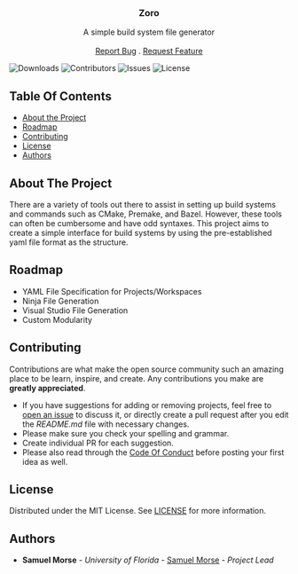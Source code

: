 <br/>
<p align="center">
  <h3 align="center">Zoro</h3>

  <p align="center">
    A simple build system file generator
    <br/>
    <br/>
    <a href="https://github.com/szammyboi/zoro/issues">Report Bug</a>
    .
    <a href="https://github.com/szammyboi/zoro/issues">Request Feature</a>
  </p>
</p>

![Downloads](https://img.shields.io/github/downloads/szammyboi/zoro/total) ![Contributors](https://img.shields.io/github/contributors/szammyboi/zoro?color=dark-green) ![Issues](https://img.shields.io/github/issues/szammyboi/zoro) ![License](https://img.shields.io/github/license/szammyboi/zoro) 

## Table Of Contents

* [About the Project](#about-the-project)
* [Roadmap](#roadmap)
* [Contributing](#contributing)
* [License](#license)
* [Authors](#authors)

## About The Project

There are a variety of tools out there to assist in setting up build systems and commands such as CMake, Premake, and Bazel. However, these tools can often be cumbersome and have odd syntaxes. This project aims to create a simple interface for build systems by using the pre-established yaml file format as the structure.

## Roadmap

- YAML File Specification for Projects/Workspaces
- Ninja File Generation
- Visual Studio File Generation
- Custom Modularity

## Contributing

Contributions are what make the open source community such an amazing place to be learn, inspire, and create. Any contributions you make are **greatly appreciated**.
* If you have suggestions for adding or removing projects, feel free to [open an issue](https://github.com/szammyboi/zoro/issues/new) to discuss it, or directly create a pull request after you edit the *README.md* file with necessary changes.
* Please make sure you check your spelling and grammar.
* Create individual PR for each suggestion.
* Please also read through the [Code Of Conduct](https://github.com/szammyboi/zoro/blob/main/CODE_OF_CONDUCT.md) before posting your first idea as well.


## License

Distributed under the MIT License. See [LICENSE](https://github.com/szammyboi/zoro/blob/main/LICENSE.md) for more information.

## Authors

* **Samuel Morse** - *University of Florida* - [Samuel Morse](https://github.com/szammyboi/) - *Project Lead*
